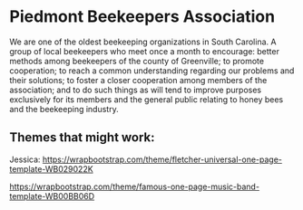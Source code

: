 # Piedmont Beekeepers Association

We are one of the oldest beekeeping organizations in South Carolina. A group of local beekeepers who meet once a month to encourage: better methods among beekeepers of the county of Greenville; to promote cooperation; to reach a common understanding regarding our problems and their solutions; to foster a closer cooperation among members of the association; and to do such things as will tend to improve purposes exclusively for its members and the general public relating to honey bees and the beekeeping industry.

## Themes that might work:

Jessica: https://wrapbootstrap.com/theme/fletcher-universal-one-page-template-WB029022K

https://wrapbootstrap.com/theme/famous-one-page-music-band-template-WB00BB06D

